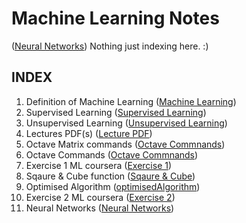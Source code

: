 # Machine Learning Notes

([Neural Networks](./ML.png))
Nothing just indexing here. :)


## INDEX
1. Definition of Machine Learning ([Machine Learning](https://github.com/sohampod/machineLearningnotes/blob/main/MachineLearning.md))
2. Supervised Learning ([Supervised Learning](https://github.com/sohampod/machineLearningnotes/blob/main/SupervisedLearning.md))
3. Unsupervised Learning ([Unsupervised Learning](https://github.com/sohampod/machineLearningnotes/blob/main/UnsupervisedLearning.md))
4. Lectures PDF(s) ([Lecture PDF](https://github.com/sohampod/machineLearningnotes/tree/main/lecturePDF))
5. Octave Matrix commands ([Octave Commnands](https://github.com/sohampod/machineLearningnotes/blob/main/octaveMatrix&Vector.md))
6. Octave Commands ([Octave Commnands](https://github.com/sohampod/machineLearningnotes/blob/main/OctaveCommands.txt))
7. Exercise 1 ML coursera ([Exercise 1](https://github.com/sohampod/machineLearningnotes/tree/main/ex1-octave))
8. Sqaure & Cube function ([Sqaure & Cube](https://github.com/sohampod/machineLearningnotes/tree/main/squareAndCube))
9. Optimised Algorithm ([optimisedAlgorithm](https://github.com/sohampod/machineLearningnotes/tree/main/optimisedAlgorithmExample))
10. Exercise 2 ML coursera ([Exercise 2](https://github.com/sohampod/machineLearningnotes/tree/main/ex2-octave))
11. Neural Networks ([Neural Networks](https://github.com/sohampod/machineLearningnotes/tree/main/neuralNetworks))